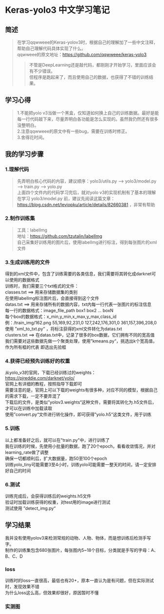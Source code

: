 # Keras-yolo3 中文学习笔记
## 简述
>在学习qqwweee的Keras-yolov3时，根据自己的理解加了一些中文注释，帮助自己理解代码具体实现了什么。     
>qqwweee的原文地址：https://github.com/qqwweee/keras-yolo3     
>>不管是DeepLearning还是敲代码，都刚刚才开始学习，里面应该会有不少错误。     
>但程序是跑起来了，而且使用自己的数据，也获得了不错的训练结果。     

## 学习心得
  >1.不能把yolo v3当做一个黑盒，仅知道如何换上自己的训练数据。最好是能每一行代码敲下来，尽量弄明白各功能是怎么实现的。虽然我仍然还有很多没整明白。  
  >2.注意qqwweee的原文中有一些bug，需要在训练时修正。   
  >3.舍得花时间。   

## 我的学习步骤
### 1.理解代码
  >先弄明白核心代码的内容，建议顺序：yolo3/utils.py --> yolo3/model.py --> train.py --> yolo.py  
  >上面四个文件内的代码学习完后，就对yolo v3的实现机制有了基本的理解  
  >在学习 yolo3/model.py 前，建议先阅读这篇文章：https://blog.csdn.net/leviopku/article/details/82660381 ，非常有帮助  
### 2.制作训练集
  >工具：labelImg  
  >地址：https://github.com/tzutalin/labelImg  
  >自己采集好训练用的图片后，使用labelImg进行标注，得到每张图片的xml文件  
### 3.生成训练用的文件
  得到的xml文件中，包含了训练需要的各类信息，我们需要将其转化成darknet可以使用的数据格式  
  训练时，我们需要三个txt格式的文件：  
    classes.txt ==> 用来存储数据集的类别  
                    在使用labelImg标注图片后，会直接得到这个文件  
    datas.txt   ==> 用来存储所有的数据内容，txt内每一行代表一张图片的标注信息  
                    每一行的数据格式：image_file_path box1 box2 ... boxN  
                    每个box的数据格式：x_min,y_min,x_max,y_max,class_id  
                    例：/train_img/162.png 55,169,92,231,0 127,242,176,301,0 361,157,396,208,0  
                    使用 ”xml_to_txt.py“ ，将标注获得的xml文件转化为datas.txt  
    clusters.txt ==> 在datas.txt中，记录了很多的box数据，它们拥有不同的宽高值
                     我们需要对这些数据先做一个聚类处理，使用”kmeans.py“，挑选出k个宽高值，作为所有框的代表
                     即选出先验框  
### 4.获得已经预先训练好的权重
  从yolo_v3的官网，下载已经训练过的weights：https://pjreddie.com/darknet/yolo/  
  官网上有详细的教程，按照指导下载即可  
  需要注意的是，官网上可以下载的weights有很多种，对应不同的模型，根据自己的需求下载，一定不要弄混了  
  下载后的文件，是类似”yolov3.weights“这种文件，需要将其转化为.h5文件后，才可以在训练中加载读取  
  使用”convert.py“文件进行转化操作，即可获得”yolo.h5“这类文件，用于训练  
### 5.训练
  以上都准备好之后，就可以在"train.py"中，进行训练了  
  我在训练的时候，先使用小批量的数据，跑了20个epoch，看看收敛情况，并对learning_rate做了调整  
  确保一切都顺利后，扩大数据量，跑50至100个epoch  
  训练yolo_tiny可能需要3至4小时，训练yolo可能需要一整天的时间，请一定安排好自己的时间  
### 6.测试
  训练完成后，会获得训练后的weights.h5文件   
  验证时加载训练获得的权重，对test用的image进行测试  
  测试使用 ”detect_img.py“   
 
## 学习结果
  我并没有使用yolov3来检测常规的动物、人物、物体，而是想训练后检测手写字。  
  制作的训练集包含680张图片，每张图内5~18个目标，分类就是手写的字母：A、B、C、D  
### loss
  训练时的loss一直很高，最低也有20+，原本一直认为是有问题，但在实际测试时，发现效果不错  
  为什么loss这么高，但效果却很好，原因暂时不懂  
  
### 实测图
  
  
  
  
  
  
  
  

